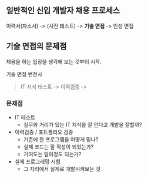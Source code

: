 ## 일반적인 신입 개발자 채용 프로세스
이력서(자소서) -> (사전 테스트) -> **기술 면접** -> 인성 면접

## 기술 면접의 문제점
채용을 하는 입장을 생각해 보는 것부터 시작.

기술 면접 변천사
>IT 지식 테스트 -> 이력검증 -> 

### 문제점
* IT 테스트
  * 실무와 거리가 있는 IT 지식을 잘 안다고 개발을 잘할까?
* 이력검증 / 포트폴리오 검증
  * 기존에 한 프로그램을 어떻게 믿나?
  * 실제 코드는 잘 작성이 되었는가?
  * 기여도는 얼마정도 되는가?
* 실제 프로그래밍 시험
  * 그 자리에서 실제로 개발시켜보는 것
<!--stackedit_data:
eyJoaXN0b3J5IjpbMTI5OTQzNTQ3NiwtNDQ3NjQ3NTIzLC0xOD
k1MDk5NTc0LC0yMzA2MDg0NDgsMTI5Mzk0MTQ3NiwtMjA4ODc0
NjYxMl19
-->
